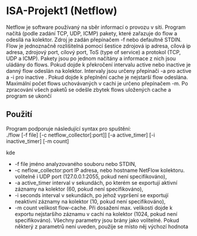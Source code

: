 # ISA-Projekt1 (Netflow)
Netflow je software používaný na sběr informací o provozu v síti.
Program načítá (podle zadání TCP, UDP, ICMP) pakety, které zařazuje do flow a odesílá na 
kolektor. Zdroj je zadán přepínačem -f nebo defaultně STDIN.
Flow je jednoznačně rozlišitelná pomocí šestice zdrojová ip adresa, cílová ip adresa, zdrojový port, 
cílový port, ToS (type of service) a protokol (TCP, UDP a ICMP). Pakety jsou po jednom načítány a 
informace z nich jsou uládány do flows.
Pokud dojde k překročení intervalu active nebo inactive je danný flow odeslán na kolektor. 
Intervaly jsou určeny přepínači -a pro active a -i pro inactive . Pokud dojde k přeplnění cache je 
nejstarší flow odeslána. Maximální počet flows uchovávaných v cachi je určeno přepínačem -m.
Po zpracování všech paketů se odešle zbytek flows uložených cache a program se ukončí

## Použití
Program podporuje následující syntax pro spuštění:  
./flow [-f file] [-c netflow_collector[:port]] [-a active_timer] [-i inactive_timer] [-m 
count]

kde

- -f file jméno analyzovaného souboru nebo STDIN,
- -c neflow_collector:port IP adresa, nebo hostname NetFlow kolektoru. volitelně i UDP port 
(127.0.0.1:2055, pokud není specifikováno),
- -a active_timer interval v sekundách, po kterém se exportují aktivní záznamy na kolektor (60, 
pokud není specifikováno),
- -i seconds interval v sekundách, po jehož vypršení se exportují neaktivní záznamy na kolektor 
(10, pokud není specifikováno),
- -m count velikost flow-cache. Při dosažení max. velikosti dojde k exportu nejstaršího záznamu 
v cachi na kolektor (1024, pokud není specifikováno).
Všechny parametry jsou brány jako volitelné. Pokud některý z parametrů není uveden, použije se 
místo něj výchozí hodnota
